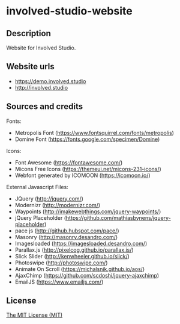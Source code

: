 # involved-studio-website

## Description

Website for Involved Studio.

## Website urls

- https://demo.involved.studio
- http://involved.studio

## Sources and credits

Fonts:
 - Metropolis Font (https://www.fontsquirrel.com/fonts/metropolis)
 - Domine Font (https://fonts.google.com/specimen/Domine)

Icons:
 - Font Awesome (https://fontawesome.com/)
 - Micons Free Icons (https://themeui.net/micons-231-icons/)
 - Webfont generated by ICOMOON (https://icomoon.io/)

External Javascript Files:
 - JQuery (http://jquery.com/)
 - Modernizr (http://modernizr.com/)
 - Waypoints (http://imakewebthings.com/jquery-waypoints/)
 - jQuery Placeholder (https://github.com/mathiasbynens/jquery-placeholder)
 - pace js (http://github.hubspot.com/pace/)
 - Masonry (http://masonry.desandro.com/)
 - Imagesloaded (https://imagesloaded.desandro.com/)
 - Parallax.js (http://pixelcog.github.io/parallax.js/)
 - Slick Slider (http://kenwheeler.github.io/slick/)
 - Photoswipe (http://photoswipe.com/)
 - Animate On Scroll (https://michalsnik.github.io/aos/)
 - AjaxChimp (https://github.com/scdoshi/jquery-ajaxchimp)
 - EmailJS (https://www.emailjs.com/)

## License
[The MIT License (MIT)](LICENSE.md)